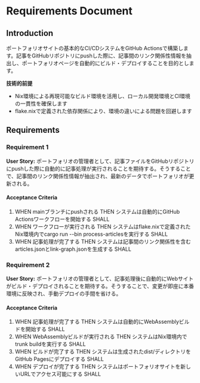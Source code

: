 # Requirements Document

## Introduction

ポートフォリオサイトの基本的なCI/CDシステムをGitHub Actionsで構築します。記事をGitHubリポジトリにpushした際に、記事間のリンク関係性情報を抽出し、ポートフォリオページを自動的にビルド・デプロイすることを目的とします。

**技術的前提**
- Nix環境による再現可能なビルド環境を活用し、ローカル開発環境とCI環境の一貫性を確保します
- flake.nixで定義された依存関係により、環境の違いによる問題を回避します

## Requirements

### Requirement 1

**User Story:** ポートフォリオの管理者として、記事ファイルをGitHubリポジトリにpushした際に自動的に記事処理が実行されることを期待する。そうすることで、記事間のリンク関係性情報が抽出され、最新のデータでポートフォリオが更新される。

#### Acceptance Criteria

1. WHEN mainブランチにpushされる THEN システムは自動的にGitHub Actionsワークフローを開始する SHALL
2. WHEN ワークフローが実行される THEN システムはflake.nixで定義されたNix環境内でcargo run --bin process-articlesを実行する SHALL
3. WHEN 記事処理が完了する THEN システムは記事間のリンク関係性を含むarticles.jsonとlink-graph.jsonを生成する SHALL

### Requirement 2

**User Story:** ポートフォリオの管理者として、記事処理後に自動的にWebサイトがビルド・デプロイされることを期待する。そうすることで、変更が即座に本番環境に反映され、手動デプロイの手間を省ける。

#### Acceptance Criteria

1. WHEN 記事処理が完了する THEN システムは自動的にWebAssemblyビルドを開始する SHALL
2. WHEN WebAssemblyビルドが実行される THEN システムはNix環境内でtrunk buildを実行する SHALL
3. WHEN ビルドが完了する THEN システムは生成されたdist/ディレクトリをGitHub Pagesにデプロイする SHALL
4. WHEN デプロイが完了する THEN システムはポートフォリオサイトを新しいURLでアクセス可能にする SHALL

